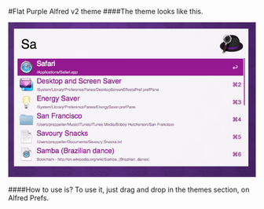 #Flat Purple Alfred v2 theme
####The theme looks like this.

![image](/ss.png)

####How to use is?
To use it, just drag and drop in the themes section, on Alfred Prefs.





